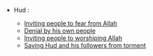 - Hud :

    - [Inviting people to fear from Allah](https://quran.com/26/124)
    - [Denial by his own people](https://quran.com/11/53)
    - [Inviting people to worshiping Allah](https://quran.com/7/65)
    - [Saving Hud and his followers from torment](https://quran.com/11/58)
